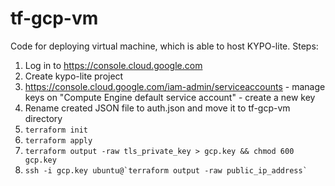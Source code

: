 # tf-gcp-vm

Code for deploying virtual machine, which is able to host KYPO-lite. Steps:

1. Log in to https://console.cloud.google.com
2. Create kypo-lite project
3. https://console.cloud.google.com/iam-admin/serviceaccounts - manage keys on "Compute Engine default service account" - create a new key
4. Rename created JSON file to auth.json and move it to tf-gcp-vm directory
5. `terraform init`
6. `terraform apply`
7. `terraform output -raw tls_private_key > gcp.key && chmod 600 gcp.key`
8. ``ssh -i gcp.key ubuntu@`terraform output -raw public_ip_address` ``
